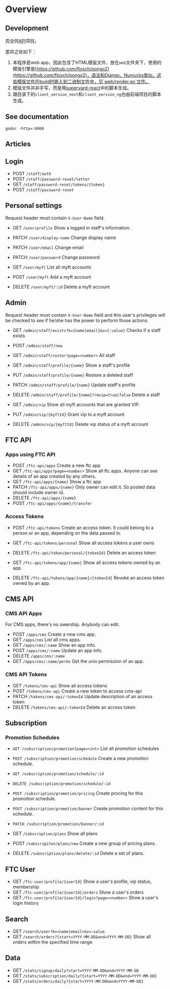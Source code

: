 # Overview

## Development

完全同[API](https://github.com/FTChinese/subscription-api/blob/master/_doc/development.md)项目。

差异之处如下：

1. 本程序是web app，因此包含了HTML模版文件，放在`web`文件夹下，使用的模版引擎是[https://github.com/flosch/pongo2](https://github.com/flosch/pongo2)，语法和Django、Nunjucks类似。这些模版文件在build时嵌入到二进制文件中，见`web/render.go`文件。
2. 模版文件并非手写，而是用[superyard-react](https://github.com/FTChinese/superyard-react)中的脚本生成。
3. 跟目录下的`client_version_next`和`client_version_ng`也由前端项目的脚本生成。


## See documentation

`godoc -http=:6060`

## Articles

## Login

* POST `/staff/auth`
* POST `/staff/password-reset/letter`
* GET `/staff/password-reset/tokens/{token}`
* POST `/staff/password-reset`

## Personal settings

Request header must contain `X-User-Name` field.

* GET `/user/profile` Show a logged in staff's information.
* PATCH `/user/display-name` Change display name
* PATCH `/user/email` Change email
* PATCH `/user/password` Change password

* GET `/user/myft` List all myft accounts
* POST `/user/myft` Add a myft account
* DELETE `/user/myft/:id` Delete a myft account

## Admin

Request header must contain `X-User-Name` field and this user's privileges will be checked to see if he/she has the power to perform those actions.

* GET `/admin/staff/exists?k={name|email}&v={:value}` Checks if a staff exists
* POST `/admin/staff/new`
* GET `/admin/staff/roster?page=<number>` All staff

* GET `/admin/staff/profile/{name}` Show a staff's profile
* PUT `/admin/staff/profile/{name}` Restore a deleted staff
* PATCH `/admin/staff/profile/{name}` Update staff's profile
* DELETE `/admin/staff/profile/{name}?rmvip=true|false` Delete a staff

* GET `/admin/vip` Show all myft accounts that are granted VIP.
* PUT `/admin/vip/{myftId}` Grant vip to a myft account
* DELETE `/admin/vip/{myftId}` Delete vip status of a myft account

## FTC API 

### Apps using FTC API

* POST `/ftc-api/apps` Create a new ftc app
* GET `/ftc-api/apps?page=<number>` Show all ftc apps. Anyone can see details of an app created by any others.
* GET `/ftc-api/apps/{name}` Show a ftc app
* PATCH `/ftc-api/apps/{name}` Only owner can edit it. So posted data should include owner id.
* DELETE `/ftc-api/apps/{name}`
* POST `/ftc-api/apps/{name}/transfer`

### Access Tokens
* POST `/ftc-api/tokens` Create an access token. It could belong to a person or an app, depending on the data passed in.

* GET `/ftc-api/tokens/personal` Show all access tokens a user owns

* DELETE `/ftc-api/token/personal/{tokenId}` Delete an access token

* GET `/ftc-api/tokens/app/{name}` Show all access tokens owned by an app.

* DELETE `/ftc-api/tokens/app/{name}/{tokenId}` Revoke an access token owned by an app.

## CMS API

### CMS API Apps
For CMS apps, there's no owership. Anybody can edit.

* POST `/apps/cms` Create a new cms app.
* GET `/apps/cms` List all cms apps.
* GET `/apps/cms/:name` Show an app info.
* POST `/apps/cms/:name` Update an app info.
* DELETE `/apps/cms/:name`
* GET `/apps/cms/:name/perms` Get the unix permission of an app.

### CMS API Tokens
* GET `/tokens/cms-api` Show all access tokens
* POST `/tokens/cms-api` Create a new token to access cms-api
* PATCH `/tokens/cms-api/:tokenId` Update description of an access token
* DELETE `/tokens/cms-api/:tokenId` Delete an access token.

## Subscription

### Promotion Schedules

* `GET /subscription/promotion?page=<int>` List all promotion schedules

* `POST /subscription/promotion/schedule` Create a new promotion schedule.

* `GET /subscription/promotion/schedule/:id`
* `DELETE /subscription/promotion/schedule/:id`

* `POST /subscription/promotion/pricing` Create procing for this promotion schedule.

* `POST /subscription/promotion/banner` Create promotion content for this schedule.
* `PATCH /subscription/promotion/banner/:id`

* GET `/subscription/plans` Show all plans
* POST `/subscripiton/plans/new` Create a new group of pricing plans.  
* DELETE `/subscription/plans/delete/:id` Delete a set of plans.

## FTC User

* GET `/ftc-user/profile/{userId}` Show a user's profile, vip status, membership
* GET `/ftc-user/profile/{userId}/orders` Show a user's orders
* GET `/ftc-user/profile/{userId}/login?page=<number>` Show a user's login history

## Search

* GET `/search/user?k=<name|email>&v=:value`
* GET `/search/orders?{start=YYYY-MM-DD&end=YYYY-MM-DD}` Show all orders within the specified time range

## Data

* GET `/stats/signup/daily?start=YYYY-MM-DD&end=YYYY-MM-DD`
* GET `/stats/subscription/daily?{start=YYYY-MM-DD&end=YYYY-MM-DD}`
* GET `/stats/orders/daily?{start=YYYY-MM-DD&end=YYYY-MM-DD}`
